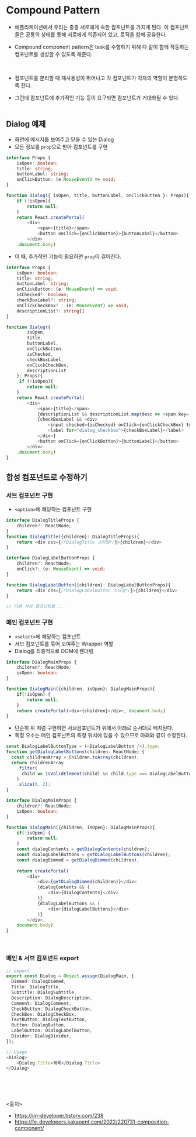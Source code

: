 # Compound Pattern

- 애플리케이션에서 우리는 종종 서로에게 속한 컴포넌트를 가지게 된다. 이 컴포넌트들은 공통의 상태를 통해 서로에게 의존되어 있고, 로직을 함께 공유한다.

- Compound component pattern은 task를 수행하기 위해 다 같이 함께 작동하는 컴포넌트를 생성할 수 있도록 해준다.
<br>

- 컴포넌트를 분리할 때 재사용성이 뛰어나고 각 컴포넌트가 각자의 역할이 분명하도록 한다.

- 그런데 컴포넌트에 추가적인 기능 등이 요구되면 컴포넌트가 거대화될 수 있다.
<br><Br>

## Dialog 예제

- 화면에 메시지를 보여주고 닫을 수 있는 Dialog
- 모든 정보를 `prop`으로 받아 컴포넌트를 구현

```ts
interface Props {
    isOpen: boolean;
    title: string;
    buttonLabel: string;
    onClickButton: (e:MouseEvent) => void;
}

function Dialog({ isOpen, title, buttonLabel, onClickButton }: Props){
    if (!isOpen){
        return null;
    }
    return React.createPortal(
        <div>
            <span>{title}</span>
            <button onClick={onClickButton}>{buttonLabel}</button>
        </div>
    ,document.body)
```

- 이 때, 추가적인 기능이 필요하면 `prop`이 길어진다.

```ts
interface Props {
    isOpen: boolean;
    title: string;
    buttonLabel: string;
    onClickButton: (e: MouseEvent) => void;
    isChecked?: boolean;
    checkBoxLabel?: string;
    onClickCheckBox? : (e: MouseEvent) => void;
    descriptionList?: string[]
}

function Dialog({ 
        isOpen, 
        title, 
        buttonLabel, 
        onClickButton, 
        isChecked, 
        checkBoxLabel, 
        onClickCheckBox, 
        descriptionList 
    }: Props){
     if (!isOpen){
        return null;
    }
    return React.createPortal(
        <div>
            <span>{title}</span>
            {descriptionList && descriptionList.map(desc => <span key={desc}>{desc}</span>)}
            {checkBoxLabel && <div>
                <input checked={isChecked} onClick={onClickCheckBox} type="checkbox" id="dialog_checkbox">
                <label for="dialog_checkbox">{checkBoxLabel}</label>
            </div>}
            <button onClick={onClickButton}>{buttonLabel}</button>
        </div>
    ,document.body)
}
```

## 합성 컴포넌트로 수정하기

### 서브 컴포넌트 구현

- `<option>`에 해당하는 컴포넌트 구현

```ts
interface DialogTitleProps {
    children?: ReactNode;
}
function DialogTitle({children}: DialogTitleProps){
    return <div css={/*DialogTitle 스타일*/}>{children}</div>
}

interface DialogLabelButtonProps {
    children?: ReactNode;
    onClick?: (e: MouseEvent) => void;
}

function DialogLabelButton({children}: DialogLabelButtonProps){
    return <div css={/*DialogLabelButton 스타일*/}>{children}</div>
}

// 다른 서브 컴포넌트들 ...
```

### 메인 컴포넌트 구현

- `<select>`에 해당하는 컴포넌트
- 서브 컴포넌트를 묶어 보여주는 Wrapper 역할
- Dialog를 최종적으로 DOM에 렌더링

```ts
interface DialogMainProps {
    children?: ReactNode;
    isOpen: boolean;
}

function DialogMain({children, isOpen}: DialogMainProps){
    if(!isOpen) {
        return null;
    }
    return createPortal(<div>{children}</div>, document.body)
}
```

- 단순히 위 처럼 구현하면 서브컴포넌트가 위에서 아래로 순서대로 배치된다.
- 특정 요소는 메인 컴포넌트의 특정 위치에 있을 수 있으므로 아래와 같이 수정한다.

```ts
const DialogLabelButtonType = (<DialogLabelButton />).type;
function getDialogLabelButtons(children: ReactNode) {
  const childrenArray = Children.toArray(children);
  return childrenArray
    .filter(
      child => isValidElement(child) && child.type === DialogLabelButtonType,
    )
    .slice(0, 2);
}

interface DialogMainProps {
    children?: ReactNode;
    isOpen: boolean;
}

function DialogMain({children, isOpen}: DialogMainProps){
    if(!isOpen) {
        return null;
    }
    const dialogContents = getDialogContents(children);
    const dialogLabelButtons = getDialogLabelButtons(children);
    const dialogDimmed = getDialogDimmed(children);
    
    return createPortal(
        <div>
            <div>{getDialogDimmed(children)}</div>
            {dialogContents && (
                <div>{dialogContents}</div>
            )}
            {dialogLabelButtons && (
                <div>{dialogLabelButtons}</div>
            )}
        </div>,
    document.body)
}
```

<br>

### 메인 & 서브 컴포넌트 export

```ts
// export
export const Dialog = Object.assign(DialogMain, {
  Dimmed: DialogDimmed,
  Title: DialogTitle,
  Subtitle: DialogSubtitle,
  Description: DialogDescription,
  Comment: DialogComment,
  CheckButton: DialogCheckButton,
  CheckBox: DialogCheckBox,
  TextButton: DialogTextButton,
  Button: DialogButton,
  LabelButton: DialogLabelButton,
  Divider: DialogDivider,
});

// Usage
<Dialog>
    <Dialog.Title>제목</Dialog.Title>
</Dialog>
```

<br>
<br>
<br>

<출처>

- <https://im-developer.tistory.com/238>
- <https://fe-developers.kakaoent.com/2022/220731-composition-component/>
